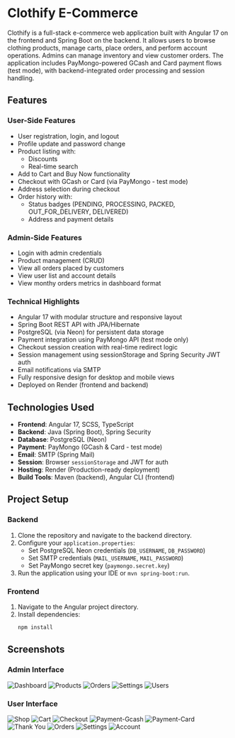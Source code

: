 # Clothify E-Commerce

Clothify is a full-stack e-commerce web application built with Angular 17 on the frontend and Spring Boot on the backend. It allows users to browse clothing products, manage carts, place orders, and perform account operations. Admins can manage inventory and view customer orders. The application includes PayMongo-powered GCash and Card payment flows (test mode), with backend-integrated order processing and session handling.

## Features

###  User-Side Features
- User registration, login, and logout
- Profile update and password change
- Product listing with:
  - Discounts
  - Real-time search
- Add to Cart and Buy Now functionality
- Checkout with GCash or Card (via PayMongo - test mode)
- Address selection during checkout
- Order history with:
  - Status badges (PENDING, PROCESSING, PACKED, OUT_FOR_DELIVERY, DELIVERED)
  - Address and payment details

###  Admin-Side Features
- Login with admin credentials
- Product management (CRUD)
- View all orders placed by customers
- View user list and account details
- View monthy orders metrics in dashboard format

###  Technical Highlights
- Angular 17 with modular structure and responsive layout
- Spring Boot REST API with JPA/Hibernate
- PostgreSQL (via Neon) for persistent data storage
- Payment integration using PayMongo API (test mode only)
- Checkout session creation with real-time redirect logic
- Session management using sessionStorage and Spring Security JWT auth
- Email notifications via SMTP
- Fully responsive design for desktop and mobile views
- Deployed on Render (frontend and backend)

## Technologies Used

- **Frontend**: Angular 17, SCSS, TypeScript
- **Backend**: Java (Spring Boot), Spring Security
- **Database**: PostgreSQL (Neon)
- **Payment**: PayMongo (GCash & Card - test mode)
- **Email**: SMTP (Spring Mail)
- **Session**: Browser `sessionStorage` and JWT for auth
- **Hosting**: Render (Production-ready deployment)
- **Build Tools**: Maven (backend), Angular CLI (frontend)

## Project Setup

### Backend
1. Clone the repository and navigate to the backend directory.
2. Configure your `application.properties`:
   - Set PostgreSQL Neon credentials (`DB_USERNAME`, `DB_PASSWORD`)
   - Set SMTP credentials (`MAIL_USERNAME`, `MAIL_PASSWORD`)
   - Set PayMongo secret key (`paymongo.secret.key`)
3. Run the application using your IDE or `mvn spring-boot:run`.

### Frontend
1. Navigate to the Angular project directory.
2. Install dependencies:
   ```bash
   npm install

##  Screenshots

### Admin Interface
![Dashboard](./screenshots/Admin%20Interface/admin-dashboard.png)
![Products](./screenshots/Admin%20Interface/product-listing.png)
![Orders](./screenshots/Admin%20Interface/orders.png)
![Settings](./screenshots/Admin%20Interface/admin-settings.png)
![Users](./screenshots/Admin%20Interface/users-listing-account.png)

### User Interface
![Shop](./screenshots/User%20Interface/user-shop.png)
![Cart](./screenshots/User%20Interface/user-cart.png)
![Checkout](./screenshots/User%20Interface/user-checkout-preview.png)
![Payment-Gcash](./screenshots/User%20Interface/user-gcash-payment.png)
![Payment-Card](./screenshots/User%20Interface/user-card-payment.png)
![Thank You](./screenshots/User%20Interface/user-thank_you-message.png)
![Orders](./screenshots/User%20Interface/user-orders.png)
![Settings](./screenshots/User%20Interface/user-settings.png)
![Account](./screenshots/User%20Interface/user-account.png)
